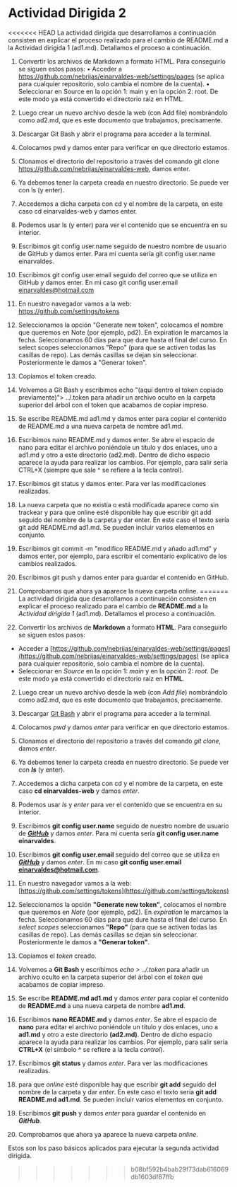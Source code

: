 # Actividad Dirigida 2

<<<<<<< HEAD
La actividad dirigida que desarrollamos a continuación consisten en explicar el proceso realizado para el cambio de README.md a la Actividad dirigida 1 (ad1.md). Detallamos el proceso a continuación.
1.	Convertir los archivos de Markdown a formato HTML. Para conseguirlo se siguen estos pasos:
•	Acceder a https://github.com/nebrijas/einarvaldes-web/settings/pages (se aplica para cualquier repositorio, solo cambia el nombre de la cuenta).
•	Seleccionar en Source en la opción 1: main y en la opción 2: root. De este modo ya está convertido el directorio raíz en HTML.
2.	Luego crear un nuevo archivo desde la web (con Add file) nombrándolo como ad2.md, que es este documento que trabajamos, precisamente.
3.	Descargar Git Bash y abrir el programa para acceder a la terminal.
4.	Colocamos pwd y damos enter para verificar en que directorio estamos.
5.	Clonamos el directorio del repositorio a través del comando git clone https://github.com/nebrijas/einarvaldes-web, damos enter.
6.	Ya debemos tener la carpeta creada en nuestro directorio. Se puede ver con ls (y enter).
7.	Accedemos a dicha carpeta con cd y el nombre de la carpeta, en este caso cd einarvaldes-web y damos enter.
8.	Podemos usar ls (y enter) para ver el contenido que se encuentra en su interior.
9.	Escribimos git config user.name seguido de nuestro nombre de usuario de GitHub y damos enter. Para mi cuenta sería git config user.name einarvaldes.
10.	Escribimos git config user.email seguido del correo que se utiliza en GitHub y damos enter. En mi caso git config user.email einarvaldes@hotmail.com
11.	En nuestro navegador vamos a la web: https://github.com/settings/tokens
12.	Seleccionamos la opción "Generate new token", colocamos el nombre que queremos en Note (por ejemplo, pd2). En expiration le marcamos la fecha. Seleccionamos 60 días para que dure hasta el final del curso. En select scopes seleccionamos "Repo" (para que se activen todas las casillas de repo). Las demás casillas se dejan sin seleccionar. Posteriormente le damos a "Generar token".
13.	Copiamos el token creado.
14.	Volvemos a Git Bash y escribimos echo "(aquí dentro el token copiado previamente)"> ../.token para añadir un archivo oculto en la carpeta superior del árbol con el token que acabamos de copiar impreso.
15.	Se escribe README.md ad1.md y damos enter para copiar el contenido de README.md a una nueva carpeta de nombre ad1.md.
16.	Escribimos nano README.md y damos enter. Se abre el espacio de nano para editar el archivo poniéndole un título y dos enlaces, uno a ad1.md y otro a este directorio (ad2.md). Dentro de dicho espacio aparece la ayuda para realizar los cambios. Por ejemplo, para salir sería CTRL+X (siempre que sale ^ se refiere a la tecla control).
17.	Escribimos git status y damos enter. Para ver las modificaciones realizadas.
18.	La nueva carpeta que no existía o está modificada aparece como sin trackear y para que online esté disponible hay que escribir git add seguido del nombre de la carpeta y dar enter. En este caso el texto sería git add README.md ad1.md. Se pueden incluir varios elementos en conjunto.
19.	Escribimos git commit -m "modifico README.md y añado ad1.md" y damos enter, por ejemplo, para escribir el comentario explicativo de los cambios realizados.
20.	Escribimos git push y damos enter para guardar el contenido en GitHub.
21.	Comprobamos que ahora ya aparece la nueva carpeta online.
=======
La actividad dirigida que desarrollamos a continuación consisten en explicar el proceso realizado para el cambio de **README.md** a la _Actividad dirigida 1_ (ad1.md). Detallamos el proceso a continuación.

1. Convertir los archivos de **Markdown** a formato **HTML**. Para conseguirlo se siguen estos pasos:
- Acceder a [https://github.com/nebrijas/einarvaldes-web/settings/pages](https://github.com/nebrijas/einarvaldes-web/settings/pages) (se aplica para cualquier repositorio, solo cambia el nombre de la cuenta).
- Seleccionar en _Source_ en la opción 1: _main_ y en la opción 2: _root_. De este modo ya está convertido el directorio raíz en **HTML**.

2. Luego crear un nuevo archivo desde la web (con _Add file_) nombrándolo como ad2.md, que es este documento que trabajamos, precisamente.

3. Descargar [Git Bash](https://git-scm.com/downloads) y abrir el programa para acceder a la terminal.

4. Colocamos _pwd_ y damos _enter_ para verificar en que directorio estamos.

5. Clonamos el directorio del repositorio a través del comando _git clone_, damos _enter_.

6. Ya debemos tener la carpeta creada en nuestro directorio. Se puede ver con ***ls*** (y enter).

7. Accedemos a dicha carpeta con cd y el nombre de la carpeta, en este caso **cd einarvaldes-web** y damos _enter_.

8. Podemos usar _ls_ y _enter_ para ver el contenido que se encuentra en su interior.

9. Escribimos **git config user.name** seguido de nuestro nombre de usuario de [***GitHub***](https://github.com/) y damos _enter_. Para mi cuenta sería **git config user.name einarvaldes**.

10. Escribimos **git config user.email** seguido del correo que se utiliza en [***GitHub***](https://github.com/) y damos _enter_. En mi caso **git config user.email einarvaldes@hotmail.com**.

11. En nuestro navegador vamos a la web: [https://github.com/settings/tokens](https://github.com/settings/tokens)

12. Seleccionamos la opción **"Generate new token"**, colocamos el nombre que queremos en _Note_ (por ejemplo, pd2). En _expiration_ le marcamos la fecha. Seleccionamos 60 días para que dure hasta el final del curso. En _select scopes_ seleccionamos **"Repo"** (para que se activen todas las casillas de repo). Las demás casillas se dejan sin seleccionar. Posteriormente le damos a **"Generar token"**.

13. Copiamos el _token_ creado.

14. Volvemos a **Git Bash** y escribimos _echo > ../.token_ para añadir un archivo oculto en la carpeta superior del árbol con el _token_ que acabamos de copiar impreso.

15. Se escribe **README.md ad1.md** y damos _enter_ para copiar el contenido de **README.md** a una nueva carpeta de nombre **ad1.md**.

16. Escribimos **nano README.md** y damos _enter_. Se abre el espacio de **nano** para editar el archivo poniéndole un título y dos enlaces, uno a **ad1.md** y otro a este directorio **(ad2.md)**. Dentro de dicho espacio aparece la ayuda para realizar los cambios. Por ejemplo, para salir sería **CTRL+X** (el símbolo **^** se refiere a la tecla _control_).

17. Escribimos **git status** y damos _enter_. Para ver las modificaciones realizadas.

18.  para que _online_ esté disponible hay que escribir **git add** seguido del nombre de la carpeta y dar _enter_. En este caso el texto sería **git add README.md ad1.md**. Se pueden incluir varios elementos en conjunto.

19. Escribimos **git push** y damos _enter_ para guardar el contenido en ***GitHub***.

20. Comprobamos que ahora ya aparece la nueva carpeta _online_.

Estos son los paso básicos aplicados para ejecutar la segunda actividad dirigida.
>>>>>>> b08bf592b4bab29f73dab616069db1603df87ffb

